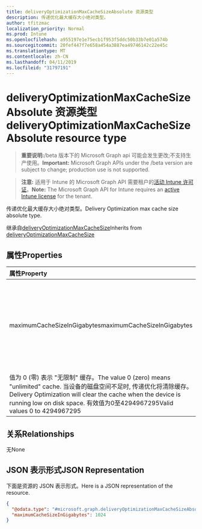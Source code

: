 ```yaml
---
title: deliveryOptimizationMaxCacheSizeAbsolute 资源类型
description: 传递优化最大缓存大小绝对类型。
author: tfitzmac
localization_priority: Normal
ms.prod: Intune
ms.openlocfilehash: a955197e1e75ecb1f953f5ddc50b33b7e01a574b
ms.sourcegitcommit: 20fef447f7e658a454a3887ea49746142c22e45c
ms.translationtype: MT
ms.contentlocale: zh-CN
ms.lasthandoff: 04/11/2019
ms.locfileid: "31797191"
---
```

# <a name="deliveryoptimizationmaxcachesizeabsolute-resource-type"></a><span data-ttu-id="31b75-103">deliveryOptimizationMaxCacheSizeAbsolute 资源类型</span><span class="sxs-lookup"><span data-stu-id="31b75-103">deliveryOptimizationMaxCacheSizeAbsolute resource type</span></span>

> <span data-ttu-id="31b75-104">**重要说明:**/beta 版本下的 Microsoft Graph api 可能会发生更改;不支持生产使用。</span><span class="sxs-lookup"><span data-stu-id="31b75-104">**Important:** Microsoft Graph APIs under the /beta version are subject to change; production use is not supported.</span></span>

> <span data-ttu-id="31b75-105">**注意:** 适用于 Intune 的 Microsoft Graph API 需要租户的[活动 Intune 许可证](https://go.microsoft.com/fwlink/?linkid=839381)。</span><span class="sxs-lookup"><span data-stu-id="31b75-105">**Note:** The Microsoft Graph API for Intune requires an [active Intune license](https://go.microsoft.com/fwlink/?linkid=839381) for the tenant.</span></span>

<span data-ttu-id="31b75-106">传递优化最大缓存大小绝对类型。</span><span class="sxs-lookup"><span data-stu-id="31b75-106">Delivery Optimization max cache size absolute type.</span></span>


<span data-ttu-id="31b75-107">继承自[deliveryOptimizationMaxCacheSize](../resources/intune-deviceconfig-deliveryoptimizationmaxcachesize.md)</span><span class="sxs-lookup"><span data-stu-id="31b75-107">Inherits from [deliveryOptimizationMaxCacheSize](../resources/intune-deviceconfig-deliveryoptimizationmaxcachesize.md)</span></span>

## <a name="properties"></a><span data-ttu-id="31b75-108">属性</span><span class="sxs-lookup"><span data-stu-id="31b75-108">Properties</span></span>
|<span data-ttu-id="31b75-109">属性</span><span class="sxs-lookup"><span data-stu-id="31b75-109">Property</span></span>|<span data-ttu-id="31b75-110">类型</span><span class="sxs-lookup"><span data-stu-id="31b75-110">Type</span></span>|<span data-ttu-id="31b75-111">说明</span><span class="sxs-lookup"><span data-stu-id="31b75-111">Description</span></span>|
|:---|:---|:---|
|<span data-ttu-id="31b75-112">maximumCacheSizeInGigabytes</span><span class="sxs-lookup"><span data-stu-id="31b75-112">maximumCacheSizeInGigabytes</span></span>|<span data-ttu-id="31b75-113">Int64</span><span class="sxs-lookup"><span data-stu-id="31b75-113">Int64</span></span>|<span data-ttu-id="31b75-114">指定传递优化缓存的最大大小 (以 GB 为单位)。</span><span class="sxs-lookup"><span data-stu-id="31b75-114">Specifies the maximum size in GB of Delivery Optimization cache.</span></span> <span data-ttu-id="31b75-115">有效值为0至4294967295</span><span class="sxs-lookup"><span data-stu-id="31b75-115">Valid values 0 to 4294967295</span></span>
<span data-ttu-id="31b75-116">值为 0 (零) 表示 "无限制" 缓存。</span><span class="sxs-lookup"><span data-stu-id="31b75-116">The value 0 (zero) means "unlimited" cache.</span></span> <span data-ttu-id="31b75-117">当设备的磁盘空间不足时, 传递优化将清除缓存。</span><span class="sxs-lookup"><span data-stu-id="31b75-117">Delivery Optimization will clear the cache when the device is running low on disk space.</span></span> <span data-ttu-id="31b75-118">有效值为0至4294967295</span><span class="sxs-lookup"><span data-stu-id="31b75-118">Valid values 0 to 4294967295</span></span>|

## <a name="relationships"></a><span data-ttu-id="31b75-119">关系</span><span class="sxs-lookup"><span data-stu-id="31b75-119">Relationships</span></span>
<span data-ttu-id="31b75-120">无</span><span class="sxs-lookup"><span data-stu-id="31b75-120">None</span></span>

## <a name="json-representation"></a><span data-ttu-id="31b75-121">JSON 表示形式</span><span class="sxs-lookup"><span data-stu-id="31b75-121">JSON Representation</span></span>
<span data-ttu-id="31b75-122">下面是资源的 JSON 表示形式。</span><span class="sxs-lookup"><span data-stu-id="31b75-122">Here is a JSON representation of the resource.</span></span>
<!-- {
  "blockType": "resource",
  "@odata.type": "microsoft.graph.deliveryOptimizationMaxCacheSizeAbsolute"
}
-->
``` json
{
  "@odata.type": "#microsoft.graph.deliveryOptimizationMaxCacheSizeAbsolute",
  "maximumCacheSizeInGigabytes": 1024
}
```





